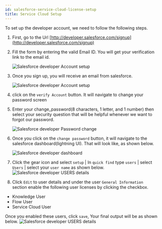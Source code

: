 ```yaml
---
id: salesforce-service-cloud-license-setup
title: Service Cloud Setup
---
```


To set up the developer account, we need to follow the following steps.

1. First, go to the Url [http://developer.salesforce.com/signup](http://developer.salesforce.com/signup)

2. Fill the form by entering the valid Email ID. You will get your verification link to the email id.

   ![Salesforce developer Account setup](assets/apex/signup_form.PNG)

3. Once you sign up, you will receive an email from salesforce.

   ![Salesforce developer Account setup](assets/apex/verify_email.PNG)

4. click on the `verify Account` button. It will navigate to change your password screen

5. Enter your change_password(8 characters, 1 letter, and 1 number) then select your security question that will be helpful whenever we want to forgot our password.

   ![Salesforce developer Password change](assets/apex/change_password.PNG)

6. Once you click on the `change password` button, it will navigate to the salesforce dashboard(lightning UI). That will look like, as shown below.

   ![Salesforce developer dashboard](assets/apex/sf_dashboard.PNG)

7. Click the gear icon and select `setup` | In `quick find` type `users` | select `Users` | select your `user name` as shown below.
   ![Salesforce developer USERS details](assets/SERVICE_CLOUD/USERS_SEARCH.PNG)

8. Click `Edit` to user details and under the user `General Information` section enable the following user licenses by clicking the checkbox.

- Knowledge User
- Flow User
- Service Cloud User

Once you enabled these users, click `save`, Your final output will be as shown below.
![Salesforce developer USERS details](assets/SERVICE_CLOUD/user_license.PNG)
